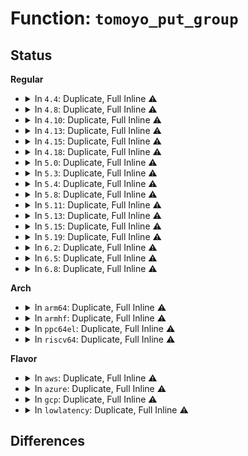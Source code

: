 # Function: <code>tomoyo_put_group</code>

## Status
<b>Regular</b>
<ul>
<li>
<details>
<summary>In <code>4.4</code>: Duplicate, Full Inline ⚠️</summary>

**Collision:** Static Duplication

**Inline:** Full

**Transformation:** False

**Instances:**

```
In security/tomoyo/file.c (ffffffff8136edfd)
Location: security/tomoyo/common.h:1192
Inline: True
Inline callers:
  - security/tomoyo/file.c:tomoyo_put_name_union
  - security/tomoyo/file.c:tomoyo_update_mkdev_acl
  - security/tomoyo/file.c:tomoyo_update_mkdev_acl
  - security/tomoyo/file.c:tomoyo_update_mkdev_acl
  - security/tomoyo/file.c:tomoyo_update_mount_acl
  - security/tomoyo/file.c:tomoyo_write_file
```
```
In security/tomoyo/gc.c (ffffffff8136ff4f)
Location: security/tomoyo/common.h:1192
Inline: True
Inline callers:
  - security/tomoyo/gc.c:tomoyo_del_acl
```
```
In security/tomoyo/group.c (ffffffff81370b47)
Location: security/tomoyo/common.h:1192
Inline: True
Inline callers:
  - security/tomoyo/group.c:tomoyo_write_group
```
```
In security/tomoyo/network.c (ffffffff81372167)
Location: security/tomoyo/common.h:1192
Inline: True
Inline callers:
  - security/tomoyo/network.c:tomoyo_write_inet_network
```
</details>
</li>
<li>
<details>
<summary>In <code>4.8</code>: Duplicate, Full Inline ⚠️</summary>

**Collision:** Static Duplication

**Inline:** Full

**Transformation:** False

**Instances:**

```
In security/tomoyo/file.c (ffffffff813a6214)
Location: security/tomoyo/common.h:1192
Inline: True
Inline callers:
  - security/tomoyo/file.c:tomoyo_write_file
  - security/tomoyo/file.c:tomoyo_update_mount_acl
  - security/tomoyo/file.c:tomoyo_update_mkdev_acl
  - security/tomoyo/file.c:tomoyo_update_mkdev_acl
  - security/tomoyo/file.c:tomoyo_update_mkdev_acl
  - security/tomoyo/file.c:tomoyo_put_name_union
```
```
In security/tomoyo/gc.c (ffffffff813a631f)
Location: security/tomoyo/common.h:1192
Inline: True
Inline callers:
  - security/tomoyo/gc.c:tomoyo_del_acl
```
```
In security/tomoyo/group.c (ffffffff813a6f37)
Location: security/tomoyo/common.h:1192
Inline: True
Inline callers:
  - security/tomoyo/group.c:tomoyo_write_group
```
```
In security/tomoyo/network.c (ffffffff813a858d)
Location: security/tomoyo/common.h:1192
Inline: True
Inline callers:
  - security/tomoyo/network.c:tomoyo_write_inet_network
```
</details>
</li>
<li>
<details>
<summary>In <code>4.10</code>: Duplicate, Full Inline ⚠️</summary>

**Collision:** Static Duplication

**Inline:** Full

**Transformation:** False

**Instances:**

```
In security/tomoyo/file.c (ffffffff813bcd94)
Location: security/tomoyo/common.h:1192
Inline: True
Inline callers:
  - security/tomoyo/file.c:tomoyo_write_file
  - security/tomoyo/file.c:tomoyo_update_mount_acl
  - security/tomoyo/file.c:tomoyo_update_mkdev_acl
  - security/tomoyo/file.c:tomoyo_update_mkdev_acl
  - security/tomoyo/file.c:tomoyo_update_mkdev_acl
  - security/tomoyo/file.c:tomoyo_put_name_union
```
```
In security/tomoyo/gc.c (ffffffff813bce9f)
Location: security/tomoyo/common.h:1192
Inline: True
Inline callers:
  - security/tomoyo/gc.c:tomoyo_del_acl
```
```
In security/tomoyo/group.c (ffffffff813bdab7)
Location: security/tomoyo/common.h:1192
Inline: True
Inline callers:
  - security/tomoyo/group.c:tomoyo_write_group
```
```
In security/tomoyo/network.c (ffffffff813bf11d)
Location: security/tomoyo/common.h:1192
Inline: True
Inline callers:
  - security/tomoyo/network.c:tomoyo_write_inet_network
```
</details>
</li>
<li>
<details>
<summary>In <code>4.13</code>: Duplicate, Full Inline ⚠️</summary>

**Collision:** Static Duplication

**Inline:** Full

**Transformation:** False

**Instances:**

```
In security/tomoyo/file.c (ffffffff813d37a0)
Location: security/tomoyo/common.h:1194
Inline: True
Inline callers:
  - security/tomoyo/file.c:tomoyo_write_file
  - security/tomoyo/file.c:tomoyo_update_mount_acl
  - security/tomoyo/file.c:tomoyo_update_mkdev_acl
  - security/tomoyo/file.c:tomoyo_update_mkdev_acl
  - security/tomoyo/file.c:tomoyo_update_mkdev_acl
  - security/tomoyo/file.c:tomoyo_put_name_union
```
```
In security/tomoyo/gc.c (ffffffff813d38b7)
Location: security/tomoyo/common.h:1194
Inline: True
Inline callers:
  - security/tomoyo/gc.c:tomoyo_del_acl
```
```
In security/tomoyo/group.c (ffffffff813d43a7)
Location: security/tomoyo/common.h:1194
Inline: True
Inline callers:
  - security/tomoyo/group.c:tomoyo_write_group
```
```
In security/tomoyo/network.c (ffffffff813d5a0f)
Location: security/tomoyo/common.h:1194
Inline: True
Inline callers:
  - security/tomoyo/network.c:tomoyo_write_inet_network
```
</details>
</li>
<li>
<details>
<summary>In <code>4.15</code>: Duplicate, Full Inline ⚠️</summary>

**Collision:** Static Duplication

**Inline:** Full

**Transformation:** False

**Instances:**

```
In security/tomoyo/file.c (ffffffff813f9cb0)
Location: security/tomoyo/common.h:1196
Inline: True
Inline callers:
  - security/tomoyo/file.c:tomoyo_write_file
  - security/tomoyo/file.c:tomoyo_update_mount_acl
  - security/tomoyo/file.c:tomoyo_update_mkdev_acl
  - security/tomoyo/file.c:tomoyo_update_mkdev_acl
  - security/tomoyo/file.c:tomoyo_update_mkdev_acl
  - security/tomoyo/file.c:tomoyo_put_name_union
```
```
In security/tomoyo/gc.c (ffffffff813f9d35)
Location: security/tomoyo/common.h:1196
Inline: True
Inline callers:
  - security/tomoyo/gc.c:tomoyo_del_acl
```
```
In security/tomoyo/group.c (ffffffff813fa8b7)
Location: security/tomoyo/common.h:1196
Inline: True
Inline callers:
  - security/tomoyo/group.c:tomoyo_write_group
```
```
In security/tomoyo/network.c (ffffffff813fbf1f)
Location: security/tomoyo/common.h:1196
Inline: True
Inline callers:
  - security/tomoyo/network.c:tomoyo_write_inet_network
```
</details>
</li>
<li>
<details>
<summary>In <code>4.18</code>: Duplicate, Full Inline ⚠️</summary>

**Collision:** Static Duplication

**Inline:** Full

**Transformation:** False

**Instances:**

```
In security/tomoyo/file.c (ffffffff8142ac69)
Location: security/tomoyo/common.h:1193
Inline: True
Inline callers:
  - security/tomoyo/file.c:tomoyo_write_file
  - security/tomoyo/file.c:tomoyo_update_mount_acl
  - security/tomoyo/file.c:tomoyo_update_mkdev_acl
  - security/tomoyo/file.c:tomoyo_update_mkdev_acl
  - security/tomoyo/file.c:tomoyo_update_mkdev_acl
  - security/tomoyo/file.c:tomoyo_put_name_union
```
```
In security/tomoyo/gc.c (ffffffff8142acd5)
Location: security/tomoyo/common.h:1193
Inline: True
Inline callers:
  - security/tomoyo/gc.c:tomoyo_del_acl
```
```
In security/tomoyo/group.c (ffffffff8142b857)
Location: security/tomoyo/common.h:1193
Inline: True
Inline callers:
  - security/tomoyo/group.c:tomoyo_write_group
```
```
In security/tomoyo/network.c (ffffffff8142ce7e)
Location: security/tomoyo/common.h:1193
Inline: True
Inline callers:
  - security/tomoyo/network.c:tomoyo_write_inet_network
```
</details>
</li>
<li>
<details>
<summary>In <code>5.0</code>: Duplicate, Full Inline ⚠️</summary>

**Collision:** Static Duplication

**Inline:** Full

**Transformation:** False

**Instances:**

```
In security/tomoyo/file.c (ffffffff81447539)
Location: security/tomoyo/common.h:1196
Inline: True
Inline callers:
  - security/tomoyo/file.c:tomoyo_write_file
  - security/tomoyo/file.c:tomoyo_update_mount_acl
  - security/tomoyo/file.c:tomoyo_update_mkdev_acl
  - security/tomoyo/file.c:tomoyo_update_mkdev_acl
  - security/tomoyo/file.c:tomoyo_update_mkdev_acl
  - security/tomoyo/file.c:tomoyo_put_name_union
```
```
In security/tomoyo/gc.c (ffffffff81447610)
Location: security/tomoyo/common.h:1196
Inline: True
Inline callers:
  - security/tomoyo/gc.c:tomoyo_del_acl
```
```
In security/tomoyo/group.c (ffffffff81448177)
Location: security/tomoyo/common.h:1196
Inline: True
Inline callers:
  - security/tomoyo/group.c:tomoyo_write_group
```
```
In security/tomoyo/network.c (ffffffff814497ce)
Location: security/tomoyo/common.h:1196
Inline: True
Inline callers:
  - security/tomoyo/network.c:tomoyo_write_inet_network
```
</details>
</li>
<li>
<details>
<summary>In <code>5.3</code>: Duplicate, Full Inline ⚠️</summary>

**Collision:** Static Duplication

**Inline:** Full

**Transformation:** False

**Instances:**

```
In security/tomoyo/file.c (ffffffff81475137)
Location: security/tomoyo/common.h:1207
Inline: True
Inline callers:
  - security/tomoyo/file.c:tomoyo_write_file
  - security/tomoyo/file.c:tomoyo_update_mount_acl
  - security/tomoyo/file.c:tomoyo_update_mkdev_acl
  - security/tomoyo/file.c:tomoyo_update_mkdev_acl
  - security/tomoyo/file.c:tomoyo_update_mkdev_acl
  - security/tomoyo/file.c:tomoyo_put_name_union
```
```
In security/tomoyo/gc.c (ffffffff81475226)
Location: security/tomoyo/common.h:1207
Inline: True
Inline callers:
  - security/tomoyo/gc.c:tomoyo_del_acl
```
```
In security/tomoyo/group.c (ffffffff81475db7)
Location: security/tomoyo/common.h:1207
Inline: True
Inline callers:
  - security/tomoyo/group.c:tomoyo_write_group
```
```
In security/tomoyo/network.c (ffffffff81477431)
Location: security/tomoyo/common.h:1207
Inline: True
Inline callers:
  - security/tomoyo/network.c:tomoyo_write_inet_network
```
</details>
</li>
<li>
<details>
<summary>In <code>5.4</code>: Duplicate, Full Inline ⚠️</summary>

**Collision:** Static Duplication

**Inline:** Full

**Transformation:** False

**Instances:**

```
In security/tomoyo/file.c (ffffffff8148eed7)
Location: security/tomoyo/common.h:1207
Inline: True
Inline callers:
  - security/tomoyo/file.c:tomoyo_write_file
  - security/tomoyo/file.c:tomoyo_update_mount_acl
  - security/tomoyo/file.c:tomoyo_update_mkdev_acl
  - security/tomoyo/file.c:tomoyo_update_mkdev_acl
  - security/tomoyo/file.c:tomoyo_update_mkdev_acl
  - security/tomoyo/file.c:tomoyo_put_name_union
```
```
In security/tomoyo/gc.c (ffffffff8148efc6)
Location: security/tomoyo/common.h:1207
Inline: True
Inline callers:
  - security/tomoyo/gc.c:tomoyo_del_acl
```
```
In security/tomoyo/group.c (ffffffff8148fb57)
Location: security/tomoyo/common.h:1207
Inline: True
Inline callers:
  - security/tomoyo/group.c:tomoyo_write_group
```
```
In security/tomoyo/network.c (ffffffff814911d1)
Location: security/tomoyo/common.h:1207
Inline: True
Inline callers:
  - security/tomoyo/network.c:tomoyo_write_inet_network
```
</details>
</li>
<li>
<details>
<summary>In <code>5.8</code>: Duplicate, Full Inline ⚠️</summary>

**Collision:** Static Duplication

**Inline:** Full

**Transformation:** False

**Instances:**

```
In security/tomoyo/file.c (ffffffff814e6177)
Location: security/tomoyo/common.h:1207
Inline: True
Inline callers:
  - security/tomoyo/file.c:tomoyo_write_file
  - security/tomoyo/file.c:tomoyo_update_mount_acl
  - security/tomoyo/file.c:tomoyo_update_mkdev_acl
  - security/tomoyo/file.c:tomoyo_update_mkdev_acl
  - security/tomoyo/file.c:tomoyo_update_mkdev_acl
  - security/tomoyo/file.c:tomoyo_put_name_union
```
```
In security/tomoyo/gc.c (ffffffff814e6462)
Location: security/tomoyo/common.h:1207
Inline: True
Inline callers:
  - security/tomoyo/gc.c:tomoyo_del_acl
```
```
In security/tomoyo/group.c (ffffffff814e6e77)
Location: security/tomoyo/common.h:1207
Inline: True
Inline callers:
  - security/tomoyo/group.c:tomoyo_write_group
```
```
In security/tomoyo/network.c (ffffffff814e85a1)
Location: security/tomoyo/common.h:1207
Inline: True
Inline callers:
  - security/tomoyo/network.c:tomoyo_write_inet_network
```
</details>
</li>
<li>
<details>
<summary>In <code>5.11</code>: Duplicate, Full Inline ⚠️</summary>

**Collision:** Static Duplication

**Inline:** Full

**Transformation:** False

**Instances:**

```
In security/tomoyo/file.c (ffffffff81503577)
Location: security/tomoyo/common.h:1207
Inline: True
Inline callers:
  - security/tomoyo/file.c:tomoyo_write_file
  - security/tomoyo/file.c:tomoyo_update_mount_acl
  - security/tomoyo/file.c:tomoyo_update_mkdev_acl
  - security/tomoyo/file.c:tomoyo_update_mkdev_acl
  - security/tomoyo/file.c:tomoyo_update_mkdev_acl
  - security/tomoyo/file.c:tomoyo_put_name_union
```
```
In security/tomoyo/gc.c (ffffffff81503862)
Location: security/tomoyo/common.h:1207
Inline: True
Inline callers:
  - security/tomoyo/gc.c:tomoyo_del_acl
```
```
In security/tomoyo/group.c (ffffffff81504287)
Location: security/tomoyo/common.h:1207
Inline: True
Inline callers:
  - security/tomoyo/group.c:tomoyo_write_group
```
```
In security/tomoyo/network.c (ffffffff81505921)
Location: security/tomoyo/common.h:1207
Inline: True
Inline callers:
  - security/tomoyo/network.c:tomoyo_write_inet_network
```
</details>
</li>
<li>
<details>
<summary>In <code>5.13</code>: Duplicate, Full Inline ⚠️</summary>

**Collision:** Static Duplication

**Inline:** Full

**Transformation:** False

**Instances:**

```
In security/tomoyo/file.c (ffffffff8150a149)
Location: security/tomoyo/common.h:1207
Inline: True
Inline callers:
  - security/tomoyo/file.c:tomoyo_write_file
  - security/tomoyo/file.c:tomoyo_update_mount_acl
  - security/tomoyo/file.c:tomoyo_update_mkdev_acl
  - security/tomoyo/file.c:tomoyo_update_mkdev_acl
  - security/tomoyo/file.c:tomoyo_update_mkdev_acl
  - security/tomoyo/file.c:tomoyo_put_name_union
```
```
In security/tomoyo/gc.c (0)
Location: security/tomoyo/common.h:1207
Inline: False
```
```
In security/tomoyo/group.c (ffffffff8150ae07)
Location: security/tomoyo/common.h:1207
Inline: True
Inline callers:
  - security/tomoyo/group.c:tomoyo_write_group
```
```
In security/tomoyo/network.c (ffffffff8150c461)
Location: security/tomoyo/common.h:1207
Inline: True
Inline callers:
  - security/tomoyo/network.c:tomoyo_write_inet_network
```
</details>
</li>
<li>
<details>
<summary>In <code>5.15</code>: Duplicate, Full Inline ⚠️</summary>

**Collision:** Static Duplication

**Inline:** Full

**Transformation:** False

**Instances:**

```
In security/tomoyo/file.c (ffffffff81567754)
Location: security/tomoyo/common.h:1207
Inline: True
Inline callers:
  - security/tomoyo/file.c:tomoyo_write_file
  - security/tomoyo/file.c:tomoyo_update_mount_acl
  - security/tomoyo/file.c:tomoyo_update_mkdev_acl
  - security/tomoyo/file.c:tomoyo_update_mkdev_acl
  - security/tomoyo/file.c:tomoyo_update_mkdev_acl
  - security/tomoyo/file.c:tomoyo_put_name_union
```
```
In security/tomoyo/gc.c (0)
Location: security/tomoyo/common.h:1207
Inline: False
```
```
In security/tomoyo/group.c (ffffffff815685a7)
Location: security/tomoyo/common.h:1207
Inline: True
Inline callers:
  - security/tomoyo/group.c:tomoyo_write_group
```
```
In security/tomoyo/network.c (ffffffff81569f39)
Location: security/tomoyo/common.h:1207
Inline: True
Inline callers:
  - security/tomoyo/network.c:tomoyo_write_inet_network
```
</details>
</li>
<li>
<details>
<summary>In <code>5.19</code>: Duplicate, Full Inline ⚠️</summary>

**Collision:** Static Duplication

**Inline:** Full

**Transformation:** False

**Instances:**

```
In security/tomoyo/file.c (ffffffff816032fe)
Location: security/tomoyo/common.h:1206
Inline: True
Inline callers:
  - security/tomoyo/file.c:tomoyo_write_file
  - security/tomoyo/file.c:tomoyo_update_mount_acl
  - security/tomoyo/file.c:tomoyo_update_mkdev_acl
  - security/tomoyo/file.c:tomoyo_update_mkdev_acl
  - security/tomoyo/file.c:tomoyo_update_mkdev_acl
  - security/tomoyo/file.c:tomoyo_put_name_union
```
```
In security/tomoyo/gc.c (0)
Location: security/tomoyo/common.h:1206
Inline: False
```
```
In security/tomoyo/group.c (ffffffff81604217)
Location: security/tomoyo/common.h:1206
Inline: True
Inline callers:
  - security/tomoyo/group.c:tomoyo_write_group
```
```
In security/tomoyo/network.c (ffffffff81605dc9)
Location: security/tomoyo/common.h:1206
Inline: True
Inline callers:
  - security/tomoyo/network.c:tomoyo_write_inet_network
```
</details>
</li>
<li>
<details>
<summary>In <code>6.2</code>: Duplicate, Full Inline ⚠️</summary>

**Collision:** Static Duplication

**Inline:** Full

**Transformation:** False

**Instances:**

```
In security/tomoyo/file.c (ffffffff816b448e)
Location: security/tomoyo/common.h:1206
Inline: True
Inline callers:
  - security/tomoyo/file.c:tomoyo_write_file
  - security/tomoyo/file.c:tomoyo_update_mount_acl
  - security/tomoyo/file.c:tomoyo_update_mkdev_acl
  - security/tomoyo/file.c:tomoyo_update_mkdev_acl
  - security/tomoyo/file.c:tomoyo_update_mkdev_acl
  - security/tomoyo/file.c:tomoyo_put_name_union
```
```
In security/tomoyo/gc.c (0)
Location: security/tomoyo/common.h:1206
Inline: False
```
```
In security/tomoyo/group.c (ffffffff816b5447)
Location: security/tomoyo/common.h:1206
Inline: True
Inline callers:
  - security/tomoyo/group.c:tomoyo_write_group
```
```
In security/tomoyo/network.c (ffffffff816b71d9)
Location: security/tomoyo/common.h:1206
Inline: True
Inline callers:
  - security/tomoyo/network.c:tomoyo_write_inet_network
```
</details>
</li>
<li>
<details>
<summary>In <code>6.5</code>: Duplicate, Full Inline ⚠️</summary>

**Collision:** Static Duplication

**Inline:** Full

**Transformation:** False

**Instances:**

```
In security/tomoyo/file.c (ffffffff816ece4e)
Location: security/tomoyo/common.h:1206
Inline: True
Inline callers:
  - security/tomoyo/file.c:tomoyo_write_file
  - security/tomoyo/file.c:tomoyo_update_mount_acl
  - security/tomoyo/file.c:tomoyo_update_mkdev_acl
  - security/tomoyo/file.c:tomoyo_update_mkdev_acl
  - security/tomoyo/file.c:tomoyo_update_mkdev_acl
  - security/tomoyo/file.c:tomoyo_put_name_union
```
```
In security/tomoyo/gc.c (0)
Location: security/tomoyo/common.h:1206
Inline: False
```
```
In security/tomoyo/group.c (ffffffff816ede27)
Location: security/tomoyo/common.h:1206
Inline: True
Inline callers:
  - security/tomoyo/group.c:tomoyo_write_group
```
```
In security/tomoyo/network.c (ffffffff816efbb9)
Location: security/tomoyo/common.h:1206
Inline: True
Inline callers:
  - security/tomoyo/network.c:tomoyo_write_inet_network
```
</details>
</li>
<li>
<details>
<summary>In <code>6.8</code>: Duplicate, Full Inline ⚠️</summary>

**Collision:** Static Duplication

**Inline:** Full

**Transformation:** False

**Instances:**

```
In security/tomoyo/file.c (ffffffff81729c1e)
Location: security/tomoyo/common.h:1204
Inline: True
Inline callers:
  - security/tomoyo/file.c:tomoyo_write_file
  - security/tomoyo/file.c:tomoyo_update_mount_acl
  - security/tomoyo/file.c:tomoyo_update_mkdev_acl
  - security/tomoyo/file.c:tomoyo_update_mkdev_acl
  - security/tomoyo/file.c:tomoyo_update_mkdev_acl
  - security/tomoyo/file.c:tomoyo_put_name_union
```
```
In security/tomoyo/gc.c (0)
Location: security/tomoyo/common.h:1204
Inline: False
```
```
In security/tomoyo/group.c (ffffffff8172abf7)
Location: security/tomoyo/common.h:1204
Inline: True
Inline callers:
  - security/tomoyo/group.c:tomoyo_write_group
```
```
In security/tomoyo/network.c (ffffffff8172c989)
Location: security/tomoyo/common.h:1204
Inline: True
Inline callers:
  - security/tomoyo/network.c:tomoyo_write_inet_network
```
</details>
</li>
</ul>
<b>Arch</b>
<ul>
<li>
<details>
<summary>In <code>arm64</code>: Duplicate, Full Inline ⚠️</summary>

**Collision:** Static Duplication

**Inline:** Full

**Transformation:** False

**Instances:**

```
In security/tomoyo/file.c (ffff800010582838)
Location: security/tomoyo/common.h:1207
Inline: True
Inline callers:
  - security/tomoyo/file.c:tomoyo_write_file
  - security/tomoyo/file.c:tomoyo_update_mount_acl
  - security/tomoyo/file.c:tomoyo_update_mkdev_acl
  - security/tomoyo/file.c:tomoyo_update_mkdev_acl
  - security/tomoyo/file.c:tomoyo_update_mkdev_acl
  - security/tomoyo/file.c:tomoyo_put_name_union
```
```
In security/tomoyo/gc.c (ffff800010582ad4)
Location: security/tomoyo/common.h:1207
Inline: True
Inline callers:
  - security/tomoyo/gc.c:tomoyo_del_acl
```
```
In security/tomoyo/group.c (ffff800010583b64)
Location: security/tomoyo/common.h:1207
Inline: True
Inline callers:
  - security/tomoyo/group.c:tomoyo_write_group
```
```
In security/tomoyo/network.c (ffff800010585714)
Location: security/tomoyo/common.h:1207
Inline: True
Inline callers:
  - security/tomoyo/network.c:tomoyo_write_inet_network
```
</details>
</li>
<li>
<details>
<summary>In <code>armhf</code>: Duplicate, Full Inline ⚠️</summary>

**Collision:** Static Duplication

**Inline:** Full

**Transformation:** False

**Instances:**

```
In security/tomoyo/file.c (c0734660)
Location: security/tomoyo/common.h:1207
Inline: True
Inline callers:
  - security/tomoyo/file.c:tomoyo_write_file
  - security/tomoyo/file.c:tomoyo_write_file
  - security/tomoyo/file.c:tomoyo_write_file
  - security/tomoyo/file.c:tomoyo_write_file
  - security/tomoyo/file.c:tomoyo_write_file
  - security/tomoyo/file.c:tomoyo_put_name_union
```
```
In security/tomoyo/gc.c (c0734ab8)
Location: security/tomoyo/common.h:1207
Inline: True
Inline callers:
  - security/tomoyo/gc.c:tomoyo_del_acl
```
```
In security/tomoyo/group.c (c0735728)
Location: security/tomoyo/common.h:1207
Inline: True
Inline callers:
  - security/tomoyo/group.c:tomoyo_write_group
```
```
In security/tomoyo/network.c (c07370e8)
Location: security/tomoyo/common.h:1207
Inline: True
Inline callers:
  - security/tomoyo/network.c:tomoyo_write_inet_network
```
</details>
</li>
<li>
<details>
<summary>In <code>ppc64el</code>: Duplicate, Full Inline ⚠️</summary>

**Collision:** Static Duplication

**Inline:** Full

**Transformation:** False

**Instances:**

```
In security/tomoyo/file.c (c0000000006f1120)
Location: security/tomoyo/common.h:1207
Inline: True
Inline callers:
  - security/tomoyo/file.c:tomoyo_write_file
  - security/tomoyo/file.c:tomoyo_write_file
  - security/tomoyo/file.c:tomoyo_write_file
  - security/tomoyo/file.c:tomoyo_write_file
  - security/tomoyo/file.c:tomoyo_write_file
  - security/tomoyo/file.c:tomoyo_update_mount_acl
  - security/tomoyo/file.c:tomoyo_update_mount_acl
  - security/tomoyo/file.c:tomoyo_update_mount_acl
  - security/tomoyo/file.c:tomoyo_update_mount_acl
  - security/tomoyo/file.c:tomoyo_update_mkdev_acl
  - security/tomoyo/file.c:tomoyo_update_mkdev_acl
  - security/tomoyo/file.c:tomoyo_update_mkdev_acl
  - security/tomoyo/file.c:tomoyo_update_mkdev_acl
```
```
In security/tomoyo/gc.c (c0000000006f143c)
Location: security/tomoyo/common.h:1207
Inline: True
Inline callers:
  - security/tomoyo/gc.c:tomoyo_del_acl
```
```
In security/tomoyo/group.c (c0000000006f2804)
Location: security/tomoyo/common.h:1207
Inline: True
Inline callers:
  - security/tomoyo/group.c:tomoyo_write_group
```
```
In security/tomoyo/network.c (c0000000006f4fa4)
Location: security/tomoyo/common.h:1207
Inline: True
Inline callers:
  - security/tomoyo/network.c:tomoyo_write_inet_network
```
</details>
</li>
<li>
<details>
<summary>In <code>riscv64</code>: Duplicate, Full Inline ⚠️</summary>

**Collision:** Static Duplication

**Inline:** Full

**Transformation:** False

**Instances:**

```
In security/tomoyo/file.c (ffffffe0003d2c08)
Location: security/tomoyo/common.h:1207
Inline: True
Inline callers:
  - security/tomoyo/file.c:tomoyo_write_file
  - security/tomoyo/file.c:tomoyo_write_file
  - security/tomoyo/file.c:tomoyo_write_file
  - security/tomoyo/file.c:tomoyo_write_file
  - security/tomoyo/file.c:tomoyo_write_file
  - security/tomoyo/file.c:tomoyo_update_mount_acl
  - security/tomoyo/file.c:tomoyo_update_mount_acl
  - security/tomoyo/file.c:tomoyo_update_mount_acl
  - security/tomoyo/file.c:tomoyo_update_mount_acl
  - security/tomoyo/file.c:tomoyo_update_mkdev_acl
  - security/tomoyo/file.c:tomoyo_update_mkdev_acl
  - security/tomoyo/file.c:tomoyo_update_mkdev_acl
  - security/tomoyo/file.c:tomoyo_update_mkdev_acl
```
```
In security/tomoyo/gc.c (ffffffe0003d2e12)
Location: security/tomoyo/common.h:1207
Inline: True
Inline callers:
  - security/tomoyo/gc.c:tomoyo_del_acl
```
```
In security/tomoyo/group.c (ffffffe0003d3d66)
Location: security/tomoyo/common.h:1207
Inline: True
Inline callers:
  - security/tomoyo/group.c:tomoyo_write_group
```
```
In security/tomoyo/network.c (ffffffe0003d5362)
Location: security/tomoyo/common.h:1207
Inline: True
Inline callers:
  - security/tomoyo/network.c:tomoyo_write_inet_network
```
</details>
</li>
</ul>
<b>Flavor</b>
<ul>
<li>
<details>
<summary>In <code>aws</code>: Duplicate, Full Inline ⚠️</summary>

**Collision:** Static Duplication

**Inline:** Full

**Transformation:** False

**Instances:**

```
In security/tomoyo/file.c (ffffffff814874b7)
Location: security/tomoyo/common.h:1207
Inline: True
Inline callers:
  - security/tomoyo/file.c:tomoyo_write_file
  - security/tomoyo/file.c:tomoyo_update_mount_acl
  - security/tomoyo/file.c:tomoyo_update_mkdev_acl
  - security/tomoyo/file.c:tomoyo_update_mkdev_acl
  - security/tomoyo/file.c:tomoyo_update_mkdev_acl
  - security/tomoyo/file.c:tomoyo_put_name_union
```
```
In security/tomoyo/gc.c (ffffffff814875a6)
Location: security/tomoyo/common.h:1207
Inline: True
Inline callers:
  - security/tomoyo/gc.c:tomoyo_del_acl
```
```
In security/tomoyo/group.c (ffffffff81488137)
Location: security/tomoyo/common.h:1207
Inline: True
Inline callers:
  - security/tomoyo/group.c:tomoyo_write_group
```
```
In security/tomoyo/network.c (ffffffff814897b1)
Location: security/tomoyo/common.h:1207
Inline: True
Inline callers:
  - security/tomoyo/network.c:tomoyo_write_inet_network
```
</details>
</li>
<li>
<details>
<summary>In <code>azure</code>: Duplicate, Full Inline ⚠️</summary>

**Collision:** Static Duplication

**Inline:** Full

**Transformation:** False

**Instances:**

```
In security/tomoyo/file.c (ffffffff81477ed7)
Location: security/tomoyo/common.h:1207
Inline: True
Inline callers:
  - security/tomoyo/file.c:tomoyo_write_file
  - security/tomoyo/file.c:tomoyo_update_mount_acl
  - security/tomoyo/file.c:tomoyo_update_mkdev_acl
  - security/tomoyo/file.c:tomoyo_update_mkdev_acl
  - security/tomoyo/file.c:tomoyo_update_mkdev_acl
  - security/tomoyo/file.c:tomoyo_put_name_union
```
```
In security/tomoyo/gc.c (ffffffff81477fc6)
Location: security/tomoyo/common.h:1207
Inline: True
Inline callers:
  - security/tomoyo/gc.c:tomoyo_del_acl
```
```
In security/tomoyo/group.c (ffffffff81478b57)
Location: security/tomoyo/common.h:1207
Inline: True
Inline callers:
  - security/tomoyo/group.c:tomoyo_write_group
```
```
In security/tomoyo/network.c (ffffffff8147a1d1)
Location: security/tomoyo/common.h:1207
Inline: True
Inline callers:
  - security/tomoyo/network.c:tomoyo_write_inet_network
```
</details>
</li>
<li>
<details>
<summary>In <code>gcp</code>: Duplicate, Full Inline ⚠️</summary>

**Collision:** Static Duplication

**Inline:** Full

**Transformation:** False

**Instances:**

```
In security/tomoyo/file.c (ffffffff81483557)
Location: security/tomoyo/common.h:1207
Inline: True
Inline callers:
  - security/tomoyo/file.c:tomoyo_write_file
  - security/tomoyo/file.c:tomoyo_update_mount_acl
  - security/tomoyo/file.c:tomoyo_update_mkdev_acl
  - security/tomoyo/file.c:tomoyo_update_mkdev_acl
  - security/tomoyo/file.c:tomoyo_update_mkdev_acl
  - security/tomoyo/file.c:tomoyo_put_name_union
```
```
In security/tomoyo/gc.c (ffffffff81483646)
Location: security/tomoyo/common.h:1207
Inline: True
Inline callers:
  - security/tomoyo/gc.c:tomoyo_del_acl
```
```
In security/tomoyo/group.c (ffffffff814841d7)
Location: security/tomoyo/common.h:1207
Inline: True
Inline callers:
  - security/tomoyo/group.c:tomoyo_write_group
```
```
In security/tomoyo/network.c (ffffffff81485851)
Location: security/tomoyo/common.h:1207
Inline: True
Inline callers:
  - security/tomoyo/network.c:tomoyo_write_inet_network
```
</details>
</li>
<li>
<details>
<summary>In <code>lowlatency</code>: Duplicate, Full Inline ⚠️</summary>

**Collision:** Static Duplication

**Inline:** Full

**Transformation:** False

**Instances:**

```
In security/tomoyo/file.c (ffffffff8149b0e7)
Location: security/tomoyo/common.h:1207
Inline: True
Inline callers:
  - security/tomoyo/file.c:tomoyo_write_file
  - security/tomoyo/file.c:tomoyo_update_mount_acl
  - security/tomoyo/file.c:tomoyo_update_mkdev_acl
  - security/tomoyo/file.c:tomoyo_update_mkdev_acl
  - security/tomoyo/file.c:tomoyo_update_mkdev_acl
  - security/tomoyo/file.c:tomoyo_put_name_union
```
```
In security/tomoyo/gc.c (ffffffff8149b1d6)
Location: security/tomoyo/common.h:1207
Inline: True
Inline callers:
  - security/tomoyo/gc.c:tomoyo_del_acl
```
```
In security/tomoyo/group.c (ffffffff8149bd17)
Location: security/tomoyo/common.h:1207
Inline: True
Inline callers:
  - security/tomoyo/group.c:tomoyo_write_group
```
```
In security/tomoyo/network.c (ffffffff8149d391)
Location: security/tomoyo/common.h:1207
Inline: True
Inline callers:
  - security/tomoyo/network.c:tomoyo_write_inet_network
```
</details>
</li>
</ul>

## Differences
